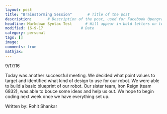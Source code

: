 ```yaml
---
layout: post
title: "Brainstorming Session"       # Title of the post
description:       # Description of the post, used for Facebook Opengraph & Twitter
headline: Markdown Syntax Test      # Will appear in bold letters on top of the post
modified: 16-9-17                 # Date
category: personal
tags: []
image: 
comments: true
mathjax:
---
```


9/17/16

Today was another successful meeting. We decided what point values to target and identified what kind of design to use for our robot.
We were able to build a basic blueprint of our robot. Our sister team, Iron Reign (team 6832), was able to bouce some ideas and
help us out. We hope to begin coding next week once we have everything set up.

Written by: Rohit Shankar
